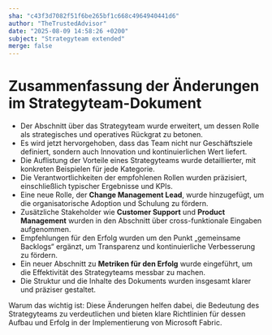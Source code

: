 ```yaml
---
sha: "c43f3d7082f51f6be265bf1c668c4964940441d6"
author: "TheTrustedAdvisor"
date: "2025-08-09 14:58:26 +0200"
subject: "Strategyteam extended"
merge: false
---
```


# Zusammenfassung der Änderungen im Strategyteam-Dokument

- Der Abschnitt über das Strategyteam wurde erweitert, um dessen Rolle als strategisches und operatives Rückgrat zu betonen.
- Es wird jetzt hervorgehoben, dass das Team nicht nur Geschäftsziele definiert, sondern auch Innovation und kontinuierlichen Wert liefert.
- Die Auflistung der Vorteile eines Strategyteams wurde detaillierter, mit konkreten Beispielen für jede Kategorie.
- Die Verantwortlichkeiten der empfohlenen Rollen wurden präzisiert, einschließlich typischer Ergebnisse und KPIs.
- Eine neue Rolle, der **Change Management Lead**, wurde hinzugefügt, um die organisatorische Adoption und Schulung zu fördern.
- Zusätzliche Stakeholder wie **Customer Support** und **Product Management** wurden in den Abschnitt über cross-funktionale Eingaben aufgenommen.
- Empfehlungen für den Erfolg wurden um den Punkt „gemeinsame Backlogs“ ergänzt, um Transparenz und kontinuierliche Verbesserung zu fördern.
- Ein neuer Abschnitt zu **Metriken für den Erfolg** wurde eingeführt, um die Effektivität des Strategyteams messbar zu machen.
- Die Struktur und die Inhalte des Dokuments wurden insgesamt klarer und präziser gestaltet.

Warum das wichtig ist: Diese Änderungen helfen dabei, die Bedeutung des Strategyteams zu verdeutlichen und bieten klare Richtlinien für dessen Aufbau und Erfolg in der Implementierung von Microsoft Fabric.


